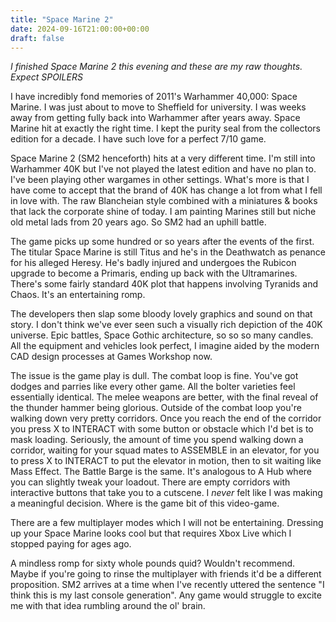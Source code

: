 ```yaml
---
title: "Space Marine 2"
date: 2024-09-16T21:00:00+00:00
draft: false
---
```


_I finished Space Marine 2 this evening and these are my raw thoughts. Expect SPOILERS_

I have incredibly fond memories of 2011's Warhammer 40,000: Space Marine. I was just about to move to Sheffield for university. I was weeks away from getting fully back into Warhammer after years away. Space Marine hit at exactly the right time. I kept the purity seal from the collectors edition for a decade. I have such love for a perfect 7/10 game.

Space Marine 2 (SM2 henceforth) hits at a very different time. I'm still into Warhammer 40K but I've not played the latest edition and have no plan to. I've been playing other wargames in other settings. What's more is that I have come to accept that the brand of 40K has change a lot from what I fell in love with. The raw Blancheian style combined with a miniatures & books that lack the corporate shine of today. I am painting Marines still but niche old metal lads from 20 years ago. So SM2 had an uphill battle.

The game picks up some hundred or so years after the events of the first. The titular Space Marine is still Titus and he's in the Deathwatch as penance for his alleged Heresy. He's badly injured and undergoes the Rubicon upgrade to become a Primaris, ending up back with the Ultramarines. There's some fairly standard 40K plot that happens involving Tyranids and Chaos. It's an entertaining romp.

The developers then slap some bloody lovely graphics and sound on that story. I don't think we've ever seen such a visually rich depiction of the 40K universe. Epic battles, Space Gothic architecture, so so so many candles. All the equipment and vehicles look perfect, I imagine aided by the modern CAD design processes at Games Workshop now.

The issue is the game play is dull. The combat loop is fine. You've got dodges and parries like every other game. All the bolter varieties feel essentially identical. The melee weapons are better, with the final reveal of the thunder hammer being glorious. Outside of the combat loop you're walking down very pretty corridors. Once you reach the end of the corridor you press X to INTERACT with some button or obstacle which I'd bet is to mask loading. Seriously, the amount of time you spend walking down a corridor, waiting for your squad mates to ASSEMBLE in an elevator, for you to press X to INTERACT to put the elevator in motion, then to sit waiting like Mass Effect. The Battle Barge is the same. It's analogous to A Hub where you can slightly tweak your loadout. There are empty corridors with interactive buttons that take you to a cutscene. I _never_ felt like I was making a meaningful decision. Where is the game bit of this video-game.

There are a few multiplayer modes which I will not be entertaining. Dressing up your Space Marine looks cool but that requires Xbox Live which I stopped paying for ages ago.

A mindless romp for sixty whole pounds quid? Wouldn't recommend. Maybe if you're going to rinse the multiplayer with friends it'd be a different proposition. SM2 arrives at a time when I've recently uttered the sentence "I think this is my last console generation". Any game would struggle to excite me with that idea rumbling around the ol' brain.